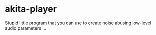 # akita-player
Stupid little program that you can use to create noise abusing low-level audio parameters ...
